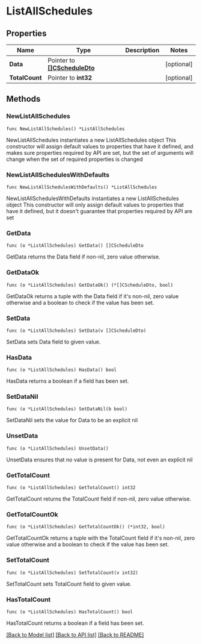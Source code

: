 # ListAllSchedules

## Properties

Name | Type | Description | Notes
------------ | ------------- | ------------- | -------------
**Data** | Pointer to [**[]CScheduleDto**](CScheduleDto.md) |  | [optional] 
**TotalCount** | Pointer to **int32** |  | [optional] 

## Methods

### NewListAllSchedules

`func NewListAllSchedules() *ListAllSchedules`

NewListAllSchedules instantiates a new ListAllSchedules object
This constructor will assign default values to properties that have it defined,
and makes sure properties required by API are set, but the set of arguments
will change when the set of required properties is changed

### NewListAllSchedulesWithDefaults

`func NewListAllSchedulesWithDefaults() *ListAllSchedules`

NewListAllSchedulesWithDefaults instantiates a new ListAllSchedules object
This constructor will only assign default values to properties that have it defined,
but it doesn't guarantee that properties required by API are set

### GetData

`func (o *ListAllSchedules) GetData() []CScheduleDto`

GetData returns the Data field if non-nil, zero value otherwise.

### GetDataOk

`func (o *ListAllSchedules) GetDataOk() (*[]CScheduleDto, bool)`

GetDataOk returns a tuple with the Data field if it's non-nil, zero value otherwise
and a boolean to check if the value has been set.

### SetData

`func (o *ListAllSchedules) SetData(v []CScheduleDto)`

SetData sets Data field to given value.

### HasData

`func (o *ListAllSchedules) HasData() bool`

HasData returns a boolean if a field has been set.

### SetDataNil

`func (o *ListAllSchedules) SetDataNil(b bool)`

 SetDataNil sets the value for Data to be an explicit nil

### UnsetData
`func (o *ListAllSchedules) UnsetData()`

UnsetData ensures that no value is present for Data, not even an explicit nil
### GetTotalCount

`func (o *ListAllSchedules) GetTotalCount() int32`

GetTotalCount returns the TotalCount field if non-nil, zero value otherwise.

### GetTotalCountOk

`func (o *ListAllSchedules) GetTotalCountOk() (*int32, bool)`

GetTotalCountOk returns a tuple with the TotalCount field if it's non-nil, zero value otherwise
and a boolean to check if the value has been set.

### SetTotalCount

`func (o *ListAllSchedules) SetTotalCount(v int32)`

SetTotalCount sets TotalCount field to given value.

### HasTotalCount

`func (o *ListAllSchedules) HasTotalCount() bool`

HasTotalCount returns a boolean if a field has been set.


[[Back to Model list]](../README.md#documentation-for-models) [[Back to API list]](../README.md#documentation-for-api-endpoints) [[Back to README]](../README.md)



